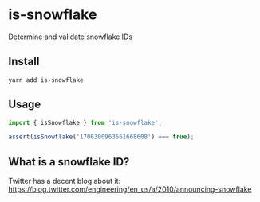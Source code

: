 # is-snowflake

Determine and validate snowflake IDs

## Install

```
yarn add is-snowflake
```

## Usage

```js
import { isSnowflake } from 'is-snowflake';

assert(isSnowflake('1706300963561668608') === true);
```

## What is a snowflake ID?

Twitter has a decent blog about it: https://blog.twitter.com/engineering/en_us/a/2010/announcing-snowflake
